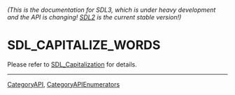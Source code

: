 ###### (This is the documentation for SDL3, which is under heavy development and the API is changing! [SDL2](https://wiki.libsdl.org/SDL2/) is the current stable version!)
# SDL_CAPITALIZE_WORDS

Please refer to [SDL_Capitalization](SDL_Capitalization) for details.

----
[CategoryAPI](CategoryAPI), [CategoryAPIEnumerators](CategoryAPIEnumerators)

